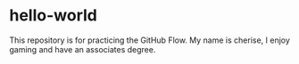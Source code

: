 # hello-world
This repository is for practicing the GitHub Flow.
My name is cherise, I enjoy gaming and have an associates degree.
